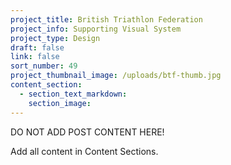 ```yaml
---
project_title: British Triathlon Federation
project_info: Supporting Visual System
project_type: Design
draft: false
link: false
sort_number: 49
project_thumbnail_image: /uploads/btf-thumb.jpg
content_section:
  - section_text_markdown:
    section_image:
---
```

DO NOT ADD POST CONTENT HERE!

Add all content in Content Sections.